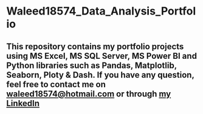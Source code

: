 # Waleed18574_Data_Analysis_Portfolio
## This repository contains my portfolio projects using MS Excel, MS SQL Server, MS Power BI and Python libraries such as Pandas, Matplotlib, Seaborn, Ploty & Dash. If you have any question, feel free to contact me on waleed18574@hotmail.com or through [my LinkedIn](https://www.linkedin.com/in/waleed-abdulla-b00155a1/)
